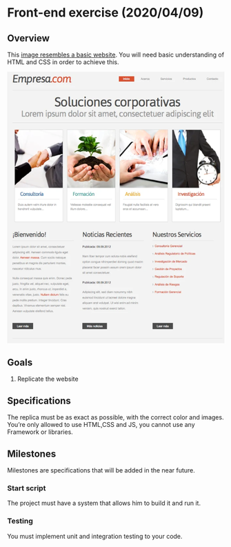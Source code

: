# Front-end exercise (2020/04/09)

## Overview

This [image resembles a basic website](./resources/webImageHome.png). You will need basic understanding of HTML and CSS in order to achieve this.

![webHome](./resources/webImageHome.png)

## Goals

1. Replicate the website

## Specifications

The replica must be as exact as possible, with the correct color and images.
You’re only allowed to use HTML,CSS and JS, you cannot use any Framework or libraries.

## Milestones

Milestones are specifications that will be added in the near future.

### Start script

The project must have a system that allows him to build it and run it.

### Testing

You must implement unit and integration testing to your code.
